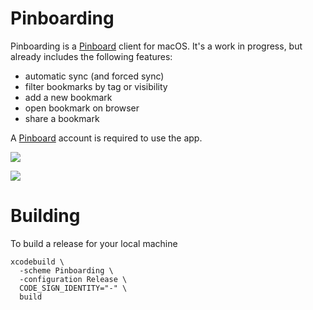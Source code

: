 # Pinboarding

Pinboarding is a [Pinboard](https://pinboard.in) client for macOS. It's a work in progress, but already includes the following features:

* automatic sync (and forced sync)
* filter bookmarks by tag or visibility
* add a new bookmark
* open bookmark on browser
* share a bookmark

A [Pinboard](https://pinboard.in) account is required to use the app.

![](Images/dark.jpg)

![](Images/light.jpg)

# Building

To build a release for your local machine

    xcodebuild \
      -scheme Pinboarding \
      -configuration Release \
      CODE_SIGN_IDENTITY="-" \
      build
